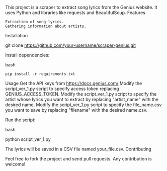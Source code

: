 This project is a scraper to extract song lyrics from the Genius website. It uses Python and libraries like requests and BeautifulSoup.
Features

    Extraction of song lyrics.
    Gathering information about artists.

Installation

git clone https://github.com/your-username/scraper-genius.git

Install dependencies:

bash

    pip install -r requirements.txt
    
Usage
Get the API keys from https://docs.genius.com/
Modify the script_ver_1.py script to specify access token replacing GENIUS_ACCESS_TOKEN.
Modify the script_ver_1.py script to specify the artist whose lyrics you want to extract by replacing "artist_name" with the desired name.
Modify the script_ver_1.py script to specify the file_name.csv you want to save by replacing "filename" with the desired name.csv.

Run the script:

bash

python script_ver_1.py

The lyrics will be saved in a CSV file named your_file.csv.
Contributing

Feel free to fork the project and send pull requests. Any contribution is welcome!

